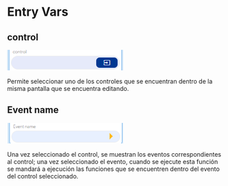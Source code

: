 # Entry Vars

## control

![](../../../../.gitbook/assets/image%20%28684%29.png)

Permite seleccionar uno de los controles que se encuentran dentro de la misma pantalla que se encuentra editando.

## Event name

![](../../../../.gitbook/assets/image%20%28659%29.png)

Una vez seleccionado el control, se muestran los eventos correspondientes al control; una vez seleccionado el evento, cuando se ejecute esta función se mandará a ejecución las funciones que se encuentren dentro del evento del control seleccionado.



